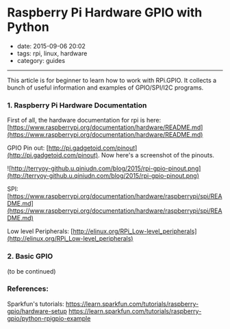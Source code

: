 # Raspberry Pi Hardware GPIO with Python 

- date: 2015-09-06 20:02
- tags: rpi, linux, hardware
- category: guides
------------------------------

This article is for beginner to learn how to work with RPi.GPIO. It collects a bunch of useful information and examples of GPIO/SPI/I2C programs.

### 1. Raspberry Pi Hardware Documentation

First of all, the hardware documentation for rpi is here:
[https://www.raspberrypi.org/documentation/hardware/README.md](https://www.raspberrypi.org/documentation/hardware/README.md)

GPIO Pin out: [http://pi.gadgetoid.com/pinout](http://pi.gadgetoid.com/pinout). Now here's a screenshot of the pinouts.

![http://terryoy-github.u.qiniudn.com/blog/2015/rpi-gpio-pinout.png](http://terryoy-github.u.qiniudn.com/blog/2015/rpi-gpio-pinout.png)

SPI: [https://www.raspberrypi.org/documentation/hardware/raspberrypi/spi/README.md](https://www.raspberrypi.org/documentation/hardware/raspberrypi/spi/README.md)

Low level Peripherals: [http://elinux.org/RPi_Low-level_peripherals](http://elinux.org/RPi_Low-level_peripherals)

### 2. Basic GPIO

(to be continued)




### References:
Sparkfun's tutorials:
https://learn.sparkfun.com/tutorials/raspberry-gpio/hardware-setup
https://learn.sparkfun.com/tutorials/raspberry-gpio/python-rpigpio-example



